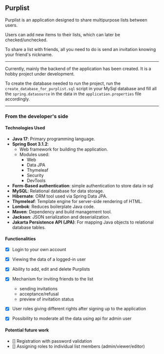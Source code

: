## Purplist

Purplist is an application designed to share multipurpose lists between users.

Users can add new items to their lists, which can later be checked/unchecked.

To share a list with friends, all you need to do is send an invitation knowing your friend's nickname.

----------------------------
Currently, mainly the backend of the application has been created. It is a hobby project under development.

To create the database needed to run the project, run the ```create_database_for_purplist.sql``` script in your MySql database and fill all the ```spring.datasource``` in the data in the ```application.properties``` file accordingly.

----------------------------
### From the developer's side
#### Technologies Used

- **Java 17**: Primary programming language.
- **Spring Boot 3.1.2**:
  - Web framework for building the application.
  - Modules used:
    - Web
    - Data JPA
    - Thymeleaf
    - Security
    - DevTools
- **Form-Based authentication**: simple authentication to store data in sql
- **MySQL**: Relational database for data storage.
- **Hibernate**: ORM tool used via Spring Data JPA.
- **Thymeleaf**: Template engine for server-side rendering of HTML.
- **Lombok**: Reduces boilerplate Java code.
- **Maven**: Dependency and build management tool.
- **Jackson**: JSON serialization and deserialization.
- **Jakarta Persistence API (JPA)**: For mapping Java objects to relational database tables.

#### Functionalities
- [x] Login to your own account
- [x] Viewing the data of a logged-in user
- [x] Ability to add, edit and delete Purplists
- [x] Mechanism for inviting friends to the list
    - sending invitations
    - acceptance/refusal
    - preview of invitation status
- [x] User roles giving different rights after signing up to the application
- [x] Possibility to moderate all the data using api for admin user


#### Potential future work
- [] Registration with password validation
- [] Assigning roles to individual list members (admin/viewer/editor)



